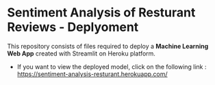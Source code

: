 # Sentiment Analysis of Resturant Reviews - Deplyoment
This repository consists of files required to deploy a **Machine Learning Web App** created with Streamlit on Heroku platform.

* If you want to view the deployed model, click on the following link : https://sentiment-analysis-resturant.herokuapp.com/
